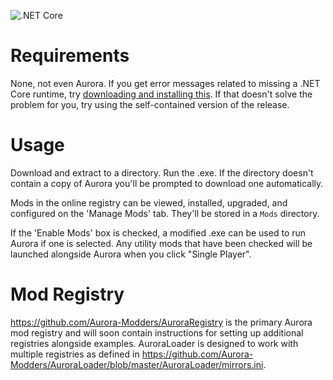 ![.NET Core](https://github.com/Aurora-Modders/AuroraLoader/workflows/.NET%20Core/badge.svg?branch=master)

# Requirements

None, not even Aurora. If you get error messages related to missing a .NET Core runtime, try [downloading and installing this](https://dotnet.microsoft.com/download/dotnet-core/thank-you/runtime-desktop-3.1.3-windows-x86-installer). If that doesn't solve the problem for you, try using the self-contained version of the release.

# Usage

Download and extract to a directory. Run the .exe. If the directory doesn't contain a copy of Aurora you'll be prompted to download one automatically.

Mods in the online registry can be viewed, installed, upgraded, and configured on the 'Manage Mods' tab. They'll be stored in a `Mods` directory.

If the 'Enable Mods' box is checked, a modified .exe can be used to run Aurora if one is selected. Any utility mods that have been checked will be launched alongside Aurora when you click "Single Player".

# Mod Registry

https://github.com/Aurora-Modders/AuroraRegistry is the primary Aurora mod registry and will soon contain instructions for setting up additional registries alongside examples. AuroraLoader is designed to work with multiple registries as defined in https://github.com/Aurora-Modders/AuroraLoader/blob/master/AuroraLoader/mirrors.ini.
